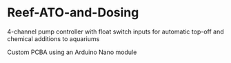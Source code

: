 # Reef-ATO-and-Dosing
4-channel pump controller with float switch inputs for automatic top-off and chemical additions to aquariums

Custom PCBA using an Arduino Nano module
